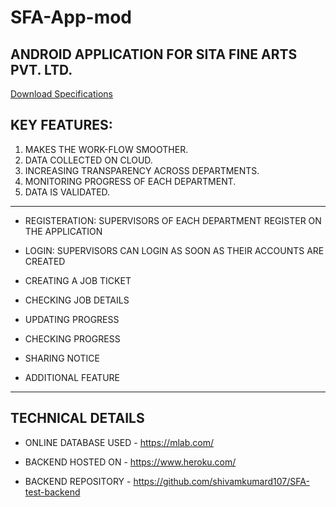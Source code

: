 # SFA-App-mod

## ANDROID APPLICATION FOR SITA FINE ARTS PVT. LTD. 
[Download Specifications](https://github.com/shivamkumard107/SFA-App-mod/raw/191fa586cb6c6142269c322f9abeb3843d41e1c4/SFA%20PDF.pdf)
## KEY FEATURES:
1. MAKES THE WORK-FLOW SMOOTHER. 
2. DATA COLLECTED ON CLOUD. 
3. INCREASING TRANSPARENCY ACROSS DEPARTMENTS.
4. MONITORING PROGRESS OF EACH DEPARTMENT.
5. DATA IS VALIDATED.

-------------------------------------------------------------

* REGISTERATION: SUPERVISORS OF EACH DEPARTMENT REGISTER ON THE APPLICATION
* LOGIN: SUPERVISORS CAN LOGIN AS SOON AS THEIR ACCOUNTS ARE CREATED 

* CREATING A JOB TICKET

* CHECKING JOB DETAILS

* UPDATING PROGRESS

* CHECKING PROGRESS

* SHARING NOTICE

* ADDITIONAL FEATURE

-------------------------------------------------------------

## TECHNICAL DETAILS 
* ONLINE DATABASE USED - https://mlab.com/ 

* BACKEND HOSTED ON - https://www.heroku.com/

* BACKEND REPOSITORY - https://github.com/shivamkumard107/SFA-test-backend

